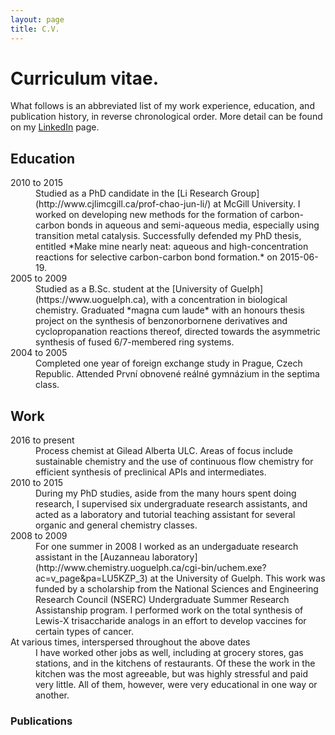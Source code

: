 ```yaml
---
layout: page
title: C.V.
---
```


# Curriculum vitae.

What follows is an abbreviated list of my work experience, education, and publication history, in reverse chronological order. More detail can be found on my [LinkedIn](https://www.linkedin.com/in/nickuhlig) page.

## Education
<dl>
<dt>2010 to 2015</dt>
<dd>Studied as a PhD candidate in the [Li Research Group](http://www.cjlimcgill.ca/prof-chao-jun-li/) at McGill University. I worked on developing new methods for the formation of carbon-carbon bonds in aqueous and semi-aqueous media, especially using transition metal catalysis. Successfully defended my PhD thesis, entitled *Make mine nearly neat: aqueous and high-concentration reactions for selective carbon-carbon bond formation.* on 2015-06-19.</dd>

<dt>2005 to 2009</dt>
<dd>Studied as a B.Sc. student at the [University of Guelph](https://www.uoguelph.ca), with a concentration in biological chemistry. Graduated *magna cum laude* with an honours thesis project on the synthesis of benzonorbornene derivatives and cyclopropanation reactions thereof, directed towards the asymmetric synthesis of fused 6/7-membered ring systems.</dd>

<dt>2004 to 2005</dt>
<dd>Completed one year of foreign exchange study in Prague, Czech Republic. Attended První obnovené reálné gymnázium in the septima class.</dd>
</dl>

## Work

<dl>
<dt>2016 to present</dt>
<dd>Process chemist at Gilead Alberta ULC. Areas of focus include sustainable chemistry and the use of continuous flow chemistry for efficient synthesis of preclinical APIs and intermediates.</dd> 

<dt>2010 to 2015</dt>
<dd>During my PhD studies, aside from the many hours spent doing research, I supervised six undergraduate research assistants, and acted as a laboratory and tutorial teaching assistant for several organic and general chemistry classes.</dd> 

<dt>2008 to 2009</dt>
<dd>For one summer in 2008 I worked as an undergaduate research assistant in the [Auzanneau laboratory](http://www.chemistry.uoguelph.ca/cgi-bin/uchem.exe?ac=v_page&pa=LU5KZP_3) at the University of Guelph. This work was funded by a scholarship from the National Sciences and Engineering Research Council (NSERC) Undergraduate Summer Research Assistanship program. I performed work on the total synthesis of Lewis-X trisaccharide analogs in an effort to develop vaccines for certain types of cancer.</dd>

<dt>At various times, interspersed throughout the above dates</dt>
<dd>I have worked other jobs as well, including at grocery stores, gas stations, and in the kitchens of restaurants. Of these the work in the kitchen was the most agreeable, but was highly stressful and paid very little. All of them, however, were very educational in one way or another.</dd>
</dl>

### Publications



